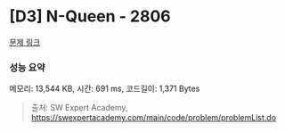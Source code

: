 # [D3] N-Queen - 2806 

[문제 링크](https://swexpertacademy.com/main/code/problem/problemDetail.do?contestProbId=AV7GKs06AU0DFAXB) 

### 성능 요약

메모리: 13,544 KB, 시간: 691 ms, 코드길이: 1,371 Bytes



> 출처: SW Expert Academy, https://swexpertacademy.com/main/code/problem/problemList.do
